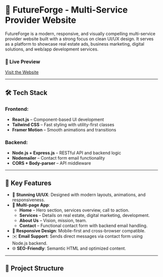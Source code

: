 # 🚀 FutureForge - Multi-Service Provider Website

FutureForge is a modern, responsive, and visually compelling multi-service provider website built with a strong focus on clean UI/UX design. It serves as a platform to showcase real estate ads, business marketing, digital solutions, and web/app development services.

### 🔗 Live Preview
[Visit the Website](https://futureforgefrontend.onrender.com)

---

## 🛠 Tech Stack

### Frontend:
- **React.js** – Component-based UI development
- **Tailwind CSS** – Fast styling with utility-first classes
- **Framer Motion** – Smooth animations and transitions

### Backend:
- **Node.js + Express.js** – RESTful API and backend logic
- **Nodemailer** – Contact form email functionality
- **CORS + Body-parser** – API middleware

---

## 🌟 Key Features

- 🎨 **Stunning UI/UX**: Designed with modern layouts, animations, and responsiveness.
- 📄 **Multi-page App**:
  - **Home** – Hero section, services overview, call to action.
  - **Services** – Details on real estate, digital marketing, development.
  - **About Us** – Vision, mission, team.
  - **Contact** – Functional contact form with backend email handling.
- 📱 **Responsive Design**: Mobile-first and cross-browser compatible.
- ✉️ **Email Support**: Sends direct messages via contact form using Node.js backend.
- 🌐 **SEO-Friendly**: Semantic HTML and optimized content.

---

## 📂 Project Structure

